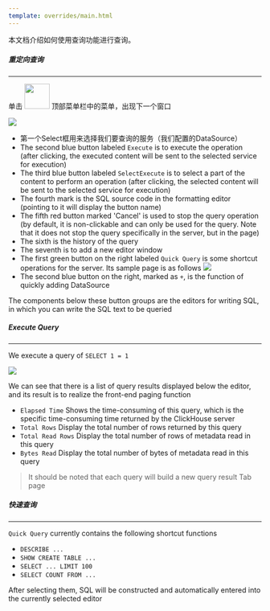 ```yaml
---
template: overrides/main.html
---
```


本文档介绍如何使用查询功能进行查询。

##### 重定向查询

---
单击 <img src="http://images.edurt.io/2021/09/26/16326372138778.jpg" width="50" /> 顶部菜单栏中的菜单，出现下一个窗口

![](http://images.edurt.io/2021/09/26/16326381423772.jpg)

- 第一个Select框用来选择我们要查询的服务（我们配置的DataSource）
- The second blue button labeled `Execute` is to execute the operation (after clicking, the executed content will be sent to the selected service for execution)
- The third blue button labeled `SelectExecute` is to select a part of the content to perform an operation (after clicking, the selected content will be sent to the selected service for execution)
- The fourth mark is the SQL source code in the formatting editor (pointing to it will display the button name)
- The fifth red button marked 'Cancel' is used to stop the query operation (by default, it is non-clickable and can only be used for the query. Note that it does not stop the query specifically in the server, but in the page)
- The sixth is the history of the query
- The seventh is to add a new editor window
- The first green button on the right labeled `Quick Query` is some shortcut operations for the server. Its sample page is as follows
  ![](http://images.edurt.io/2021/09/26/16326391062508.jpg)
- The second blue button on the right, marked as `+`, is the function of quickly adding DataSource

The components below these button groups are the editors for writing SQL, in which you can write the SQL text to be queried

##### Execute Query

---

We execute a query of `SELECT 1 = 1`

![](http://images.edurt.io/2021/09/26/16326393140587.jpg)

We can see that there is a list of query results displayed below the editor, and its result is to realize the front-end paging function

- `Elapsed Time` Shows the time-consuming of this query, which is the specific time-consuming time returned by the ClickHouse server
- `Total Rows` Display the total number of rows returned by this query
- `Total Read Rows` Display the total number of rows of metadata read in this query
- `Bytes Read` Display the total number of bytes of metadata read in this query

> It should be noted that each query will build a new query result Tab page

##### 快速查询

---

`Quick Query` currently contains the following shortcut functions

- `DESCRIBE ...`
- `SHOW CREATE TABLE ...`
- `SELECT ... LIMIT 100`
- `SELECT COUNT FROM ...`

After selecting them, SQL will be constructed and automatically entered into the currently selected editor
